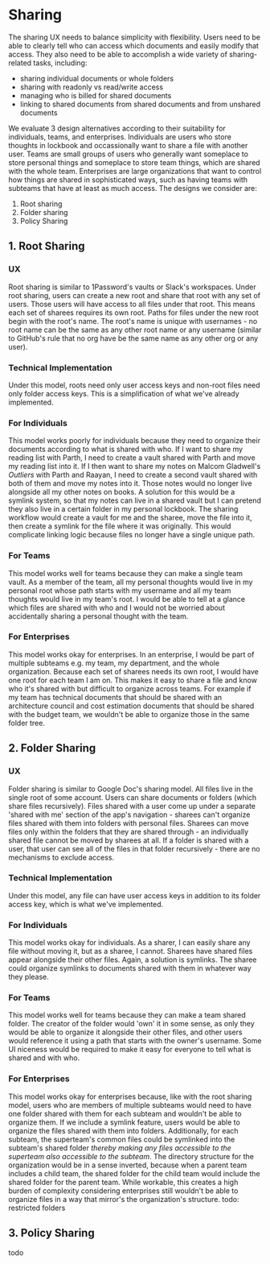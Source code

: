 # Sharing

The sharing UX needs to balance simplicity with flexibility. Users need to be able to clearly tell who can access which
documents and easily modify that access. They also need to be able to accomplish a wide variety of sharing-related
tasks, including:

* sharing individual documents or whole folders
* sharing with readonly vs read/write access
* managing who is billed for shared documents
* linking to shared documents from shared documents and from unshared documents

We evaluate 3 design alternatives according to their suitability for individuals, teams, and enterprises. Individuals
are users who store thoughts in lockbook and occassionally want to share a file with another user. Teams are small groups
of users who generally want someplace to store personal things and someplace to store team things, which are shared with
the whole team. Enterprises are large organizations that want to control how things are shared in sophisticated ways, such
as having teams with subteams that have at least as much access. The designs we consider are:

1. Root sharing
2. Folder sharing
3. Policy Sharing

## 1. Root Sharing

### UX

Root sharing is similar to 1Password's vaults or Slack's workspaces. Under root sharing, users can create a new root and
share that root with any set of users. Those users will have access to all files under that root. This means each set of
sharees requires its own root. Paths for files under the new root begin with the root's name. The root's name is unique
with usernames - no root name can be the same as any other root name or any username (similar to GitHub's rule that no
org have be the same name as any other org or any user).

### Technical Implementation

Under this model, roots need only user access keys and non-root files need only folder access keys. This is a
simplification of what we've already implemented.

### For Individuals

This model works poorly for individuals because they need to organize their documents according to what is shared with
who. If I want to share my reading list with Parth, I need to create a vault shared with Parth and move my reading list
into it. If I then want to share my notes on Malcom Gladwell's _Outliers_ with Parth and Raayan, I need to create a
second vault shared with both of them and move my notes into it. Those notes would no longer live alongside all my other
notes on books. A solution for this would be a symlink system, so that my notes can live in a shared vault but I can
pretend they also live in a certain folder in my personal lockbook. The sharing workflow would create a vault for me and
the sharee, move the file into it, then create a symlink for the file where it was originally. This would complicate
linking logic because files no longer have a single unique path.

### For Teams

This model works well for teams because they can make a single team vault. As a member of the team, all my personal
thoughts would live in my personal root whose path starts with my username and all my team thoughts would live in my
team's root. I would be able to tell at a glance which files are shared with who and I would not be worried about
accidentally sharing a personal thought with the team.

### For Enterprises

This model works okay for enterprises. In an enterprise, I would be part of multiple subteams e.g. my team, my
department, and the whole organization. Because each set of sharees needs its own root, I would have one root for each
team I am on. This makes it easy to share a file and know who it's shared with but difficult to organize across teams.
For example if my team has technical documents that should be shared with an architecture council and cost estimation
documents that should be shared with the budget team, we wouldn't be able to organize those in the same folder tree.

## 2. Folder Sharing

### UX

Folder sharing is similar to Google Doc's sharing model. All files live in the single root of some account. Users can
share documents or folders (which share files recursively). Files shared with a user come up under a separate 'shared
with me' section of the app's navigation - sharees can't organize files shared with them into folders with personal
files. Sharees can move files only within the folders that they are shared through - an individually shared file cannot
be moved by sharees at all. If a folder is shared with a user, that user can see all of the files in that folder
recursively - there are no mechanisms to exclude access.

### Technical Implementation

Under this model, any file can have user access keys in addition to its folder access key, which is what we've
implemented.

### For Individuals

This model works okay for individuals. As a sharer, I can easily share any file without moving it, but as a sharee, I
cannot. Sharees have shared files appear alongside their other files. Again, a solution is symlinks. The sharee could
organize symlinks to documents shared with them in whatever way they please.

### For Teams

This model works well for teams because they can make a team shared folder. The creator of the folder would 'own' it in
some sense, as only they would be able to organize it alongside their other files, and other users would reference it
using a path that starts with the owner's username. Some UI niceness would be required to make it easy for everyone to
tell what is shared and with who.

### For Enterprises

This model works okay for enterprises because, like with the root sharing model, users who are members of multiple
subteams would need to have one folder shared with them for each subteam and wouldn't be able to organize them. If we
include a symlink feature, users would be able to organize the files shared with them into folders. Additionally, for
each subteam, the superteam's common files could be symlinked into the subteam's shared folder _thereby making any files
accessible to the superteam also accessible to the subteam_. The directory structure for the organization would be in a
sense inverted, because when a parent team includes a child team, the shared folder for the child team would include the
shared folder for the parent team. While workable, this creates a high burden of complexity considering enterprises
still wouldn't be able to organize files in a way that mirror's the organization's structure. todo: restricted folders

## 3. Policy Sharing

todo